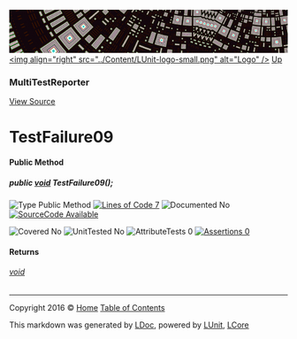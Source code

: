 ![](../Content/LUnit-banner-small.png "")
[&lt;img align=&quot;right&quot; src=&quot;../Content/LUnit-logo-small.png&quot; alt=&quot;Logo&quot; /&gt;](../../README.md)
[Up](MultiTestReporter.md)

### MultiTestReporter
[View Source](../Abstract/MultiTestReporter.cs)

# TestFailure09

#### Public Method

##### public <a href="https://msdn.microsoft.com/en-us/library/system.void.aspx" alt="">void</a> TestFailure09();

![Type Public Method](http://b.repl.ca/v1/Type-Public%20Method-blue.png "") [![Lines of Code 7](http://b.repl.ca/v1/Lines%20of%20Code-7-blue.png "")](../Abstract/MultiTestReporter.cs#L115)    ![Documented No](http://b.repl.ca/v1/Documented-No-red.png "") [![SourceCode Available](http://b.repl.ca/v1/SourceCode-Available-brightgreen.png "")](../Abstract/MultiTestReporter.cs#L115)

![Covered No](http://b.repl.ca/v1/Covered-No-red.png "") ![UnitTested No](http://b.repl.ca/v1/UnitTested-No-lightgrey.png "") ![AttributeTests 0](http://b.repl.ca/v1/AttributeTests-0-lightgrey.png "") [![Assertions 0](http://b.repl.ca/v1/Assertions-0-lightgrey.png "")](../Abstract/MultiTestReporter.cs)

#### Returns

###### [void](https://msdn.microsoft.com/en-us/library/system.void.aspx)



---

Copyright 2016 &copy; [Home](../../README.md) [Table of Contents](../../TableOfContents.md)

This markdown was generated by [LDoc](https://github.com/CodeSingularity/LDoc), powered by [LUnit](https://github.com/CodeSingularity/LUnit), [LCore](https://github.com/CodeSingularity/LCore)
